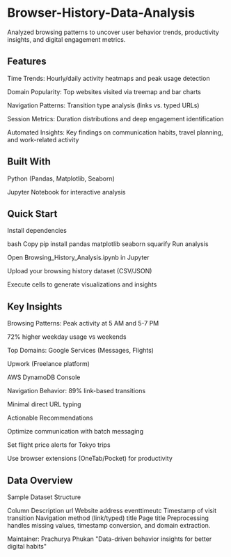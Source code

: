 # Browser-History-Data-Analysis
Analyzed browsing patterns to uncover user behavior trends, productivity insights, and digital engagement metrics.

## Features
Time Trends: Hourly/daily activity heatmaps and peak usage detection

Domain Popularity: Top websites visited via treemap and bar charts

Navigation Patterns: Transition type analysis (links vs. typed URLs)

Session Metrics: Duration distributions and deep engagement identification

Automated Insights: Key findings on communication habits, travel planning, and work-related activity

## Built With
Python (Pandas, Matplotlib, Seaborn)

Jupyter Notebook for interactive analysis

## Quick Start
Install dependencies

bash
Copy
pip install pandas matplotlib seaborn squarify
Run analysis

Open Browsing_History_Analysis.ipynb in Jupyter

Upload your browsing history dataset (CSV/JSON)

Execute cells to generate visualizations and insights

## Key Insights
 Browsing Patterns:
Peak activity at 5 AM and 5-7 PM

72% higher weekday usage vs weekends

 Top Domains:
Google Services (Messages, Flights)

Upwork (Freelance platform)

AWS DynamoDB Console

 Navigation Behavior:
89% link-based transitions

Minimal direct URL typing


Actionable Recommendations

Optimize communication with batch messaging

Set flight price alerts for Tokyo trips

Use browser extensions (OneTab/Pocket) for productivity

## Data Overview
Sample Dataset Structure

Column	Description
url	Website address
eventtimeutc	Timestamp of visit
transition	Navigation method (link/typed)
title	Page title
Preprocessing handles missing values, timestamp conversion, and domain extraction.


Maintainer: Prachurya Phukan
"Data-driven behavior insights for better digital habits" 

